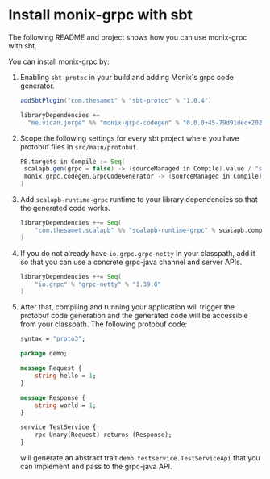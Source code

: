 # Install monix-grpc with sbt

The following README and project shows how you can use monix-grpc with sbt.

You can install monix-grpc by:

1. Enabling `sbt-protoc` in your build and adding Monix's grpc code generator.

    ```scala
    addSbtPlugin("com.thesamet" % "sbt-protoc" % "1.0.4")

    libraryDependencies +=
      "me.vican.jorge" %% "monix-grpc-codegen" % "0.0.0+45-79d91dec+20210625-1618"
    ```

1. Scope the following settings for every sbt project where you have protobuf
   files in `src/main/protobuf`.

    ```scala
    PB.targets in Compile := Seq(
     scalapb.gen(grpc = false) -> (sourceManaged in Compile).value / "scalapb",
     monix.grpc.codegen.GrpcCodeGenerator -> (sourceManaged in Compile).value / "scalapb"
    )
    ```

1. Add `scalapb-runtime-grpc` runtime to your library dependencies so that the
   generated code works.

    ```scala
    libraryDependencies ++= Seq(
        "com.thesamet.scalapb" %% "scalapb-runtime-grpc" % scalapb.compiler.Version.scalapbVersion
    )
    ```

1. If you do not already have `io.grpc.grpc-netty` in your classpath, add it so
   that you can use a concrete grpc-java channel and server APIs.

    ```scala
    libraryDependencies ++= Seq(
        "io.grpc" % "grpc-netty" % "1.39.0"
    )
    ```

1. After that, compiling and running your application will trigger the protobuf
   code generation and the generated code will be accessible from your classpath.
   The following protobuf code:

    ```protobuf
    syntax = "proto3";

    package demo;

    message Request {
        string hello = 1;
    }

    message Response {
        string world = 1;
    }

    service TestService {
        rpc Unary(Request) returns (Response);
    }
    ```

    will generate an abstract trait `demo.testservice.TestServiceApi` that you
    can implement and pass to the grpc-java API.
